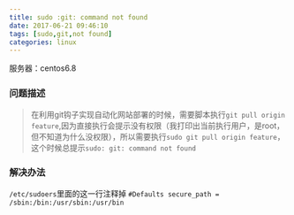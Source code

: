 ```yaml
---
title: sudo :git: command not found
date: 2017-06-21 09:46:10
tags: [sudo,git,not found]
categories: linux
---
```


服务器：centos6.8

### 问题描述    
> 在利用git钩子实现自动化网站部署的时候，需要脚本执行```git pull origin feature```,因为直接执行会提示没有权限（我打印出当前执行用户，是root，但不知道为什么没权限），所以需要执行```sudo git pull origin feature```，这个时候总提示```sudo: git: command not found```

### 解决办法    
```/etc/sudoers```里面的这一行注释掉 ```#Defaults secure_path = /sbin:/bin:/usr/sbin:/usr/bin```

